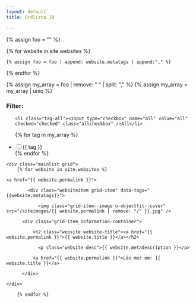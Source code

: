 ```yaml
---
layout: default
title: Ordlista 19

---
```


<div style="width: 100%;">


<div class="filter-row">

{% assign foo = "" %}

{% for website in site.websites %}

    {% assign foo = foo | append: website.metatags | append:"," %}

{% endfor %}

{% assign my_array = foo | remove: " " | split: "," %}
{% assign my_array = my_array | uniq %}
<h3>Filter:</h3>
<ul class="tagfilter">

	<li class="tag-all"><input type="checkbox" name="all" value="all" checked="checked" class="allcheckbox" />All</li>
{% for tag in my_array %}
	<li class="tag-button"><input type="checkbox" name="{{ tag }}" value="{{ tag }}" class="filtercheckbox" /><span>{{ tag }}</span></li>
{% endfor %}
</ul>
</div>

	<div class="mainlist grid">
		{% for website in site.websites %}

    <a href="{{ website.permalink }}">

		 	<div class="websiteitem grid-item" data-tags="{{website.metatags}}">

		 		<img class="grid-item--image u-objectfit--cover" src="/siteimages/{{ website.permalink | remove: "/" }}.jpg" />

          <div class="grid-item_information-container">

  		      <h2 class="website website-title"><a href="{{ website.permalink }}">{{ website.title }}</a></h2>

  		        <p class="website-desc">{{ website.metadescription }}</p>

  		      <a href="{{ website.permalink }}">Läs mer om: {{ website.title }}</a>

          </div>

 	</div>

		{% endfor %}
